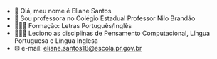 - 👋 Olá, meu nome é Eliane Santos
- 👀 Sou professora no Colégio Estadual Professor Nilo Brandão
- 👩🏻‍🎓 Formação: Letras Português/Inglês
- 👩🏻‍🏫 Leciono as disciplinas de Pensamento Computacional, Língua Portuguesa e Língua Inglesa
- ✉ e-mail: eliane.santos18@escola.pr.gov.br
<!---
ProfeEliane/ProfeEliane is a ✨ special ✨ repository because its `README.md` (this file) appears on your GitHub profile.
You can click the Preview link to take a look at your changes.
--->
